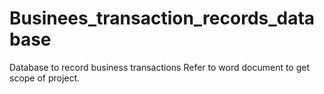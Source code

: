 # Businees_transaction_records_database
Database to record business transactions
Refer to word document to get scope of project.
